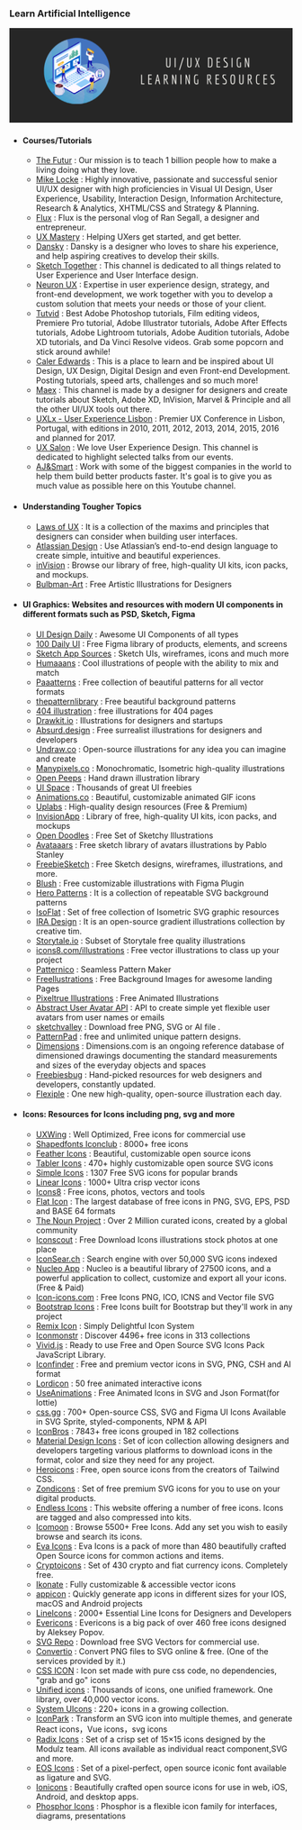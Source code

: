 ### Learn Artificial Intelligence

<div style="text-align:center">
    <img src="../assets/ui-ux.png" />
</div>

- #### Courses/Tutorials
  - [The Futur](https://www.youtube.com/user/TheSkoolRocks/videos) : Our mission is to teach 1 billion people how to make a living doing what they love.
  - [Mike Locke](https://www.youtube.com/user/mlwebco/videos) : Highly innovative, passionate and successful senior UI/UX designer with high proficiencies in Visual UI Design, User Experience, Usability, Interaction Design, Information Architecture, Research & Analytics, XHTML/CSS and Strategy & Planning.
  - [Flux](https://www.youtube.com/channel/UCN7dywl5wDxTu1RM3eJ_h9Q/videos) : Flux is the personal vlog of Ran Segall, a designer and entrepreneur.
  - [UX Mastery](https://www.youtube.com/user/uxmastery/videos) : Helping UXers get started, and get better. 
  - [Dansky](https://www.youtube.com/user/ForeverDansky/videos) : Dansky is a designer who loves to share his experience, and help aspiring creatives to develop their skills.
  - [Sketch Together](https://www.youtube.com/channel/UCZHkx_OyRXHb1D3XTqOidRw/videos) : This channel is dedicated to all things related to User Experience and User Interface design.
  - [Neuron UX](https://www.youtube.com/channel/UCHy67xvpFURfYodnzKRU3fA/videos) : Expertise in user experience design, strategy, and front-end development, we work together with you to develop a custom solution that meets your needs or those of your client.
  - [Tutvid](https://www.youtube.com/c/tutvid/videos) : Best Adobe Photoshop tutorials, Film editing videos, Premiere Pro tutorial, Adobe Illustrator tutorials, Adobe After Effects tutorials, Adobe Lightroom tutorials, Adobe Audition tutorials, Adobe XD tutorials, and Da Vinci Resolve videos. Grab some popcorn and stick around awhile!
  - [Caler Edwards](https://www.youtube.com/user/CalerEdwards/videos) :  This is a place to learn and be inspired about UI Design, UX Design, Digital Design and even Front-end Development. Posting tutorials, speed arts, challenges and so much more!
  - [Maex](https://www.youtube.com/c/SketchappTV/videos) : This channel is made by a designer for designers and create tutorials about Sketch, Adobe XD, InVision, Marvel & Principle and all the other UI/UX tools out there.
  - [UXLx - User Experience Lisbon](https://www.youtube.com/channel/UCvoEJgCYu1e6kvUvx7lN7kw) : Premier UX Conference in Lisbon, Portugal, with editions in 2010, 2011, 2012, 2013, 2014, 2015, 2016 and planned for 2017.
  - [UX Salon](https://www.youtube.com/c/UXSalon/videos) : We love User Experience Design. This channel is dedicated to highlight selected talks from our events.
  - [AJ&Smart](https://www.youtube.com/c/AJSmart/videos) : Work with some of the biggest companies in the world to help them build better products faster.  It's goal is to give you as much value as possible here on this Youtube channel.

- #### Understanding Tougher Topics  
  - [Laws of UX](https://lawsofux.com/) : It is a collection of the maxims and principles that designers can consider when building user interfaces.
  - [Atlassian Design](https://atlassian.design/) : Use Atlassian’s end-to-end design language to create simple, intuitive and beautiful experiences.
  - [inVision](https://www.invisionapp.com/inside-design/design-resources/) : Browse our library of free, high-quality UI kits, icon packs, and mockups.
  - [Bulbman-Art](https://bulbman.art/) : Free Artistic Illustrations for Designers

- #### UI Graphics: Websites and resources with modern UI components in different formats such as PSD, Sketch, Figma
  - [UI Design Daily](https://uidesigndaily.com/) :  Awesome UI Components of all types 
  - [100 Daily UI](https://100dailyui.webflow.io/) : Free Figma library of products, elements, and screens
  - [Sketch App Sources](https://www.sketchappsources.com/) : Sketch UIs, wireframes, icons and much more     
  - [Humaaans](https://www.humaaans.com/) :  Cool illustrations of people with the ability to mix and match
  - [Paaatterns](https://products.ls.graphics/paaatterns/) : Free collection of beautiful patterns for all vector formats
  - [thepatternlibrary](http://thepatternlibrary.com/) : Free beautiful background patterns              
  - [404 illustration](https://error404.fun/) : free illustrations for 404  pages                        
  - [Drawkit.io](https://www.drawkit.io/) : Illustrations for designers and startups                     
  - [Absurd.design](https://absurd.design/) : Free surrealist illustrations for designers and developers 
  - [Undraw.co](https://undraw.co/) : Open-source illustrations for any idea you can imagine and create  
  - [Manypixels.co](https://www.manypixels.co/gallery/) : Monochromatic, Isometric high-quality illustrations
  - [Open Peeps](https://www.openpeeps.com/) : Hand drawn illustration library                            
  - [UI Space](https://uispace.net/) : Thousands of great UI freebies                                     
  - [Animations.co](http://animaticons.co/) : Beautiful, customizable animated GIF icons                   
  - [Uplabs](https://www.uplabs.com/) : High-quality design resources (Free & Premium)                     
  - [InvisionApp](https://www.invisionapp.com/inside-design/design-resources/) : Library of free, high-quality UI kits, icon packs, and mockups     
  - [Open Doodles](https://www.opendoodles.com/) : Free Set of Sketchy Illustrations                    
  - [Avataaars](https://avataaars.com/) : Free sketch library of avatars illustrations by Pablo Stanley   
  - [FreebieSketch](http://freebiesketch.com/) : Free Sketch designs, wireframes, illustrations, and more.
  - [Blush](https://blush.design/) : Free customizable illustrations with Figma Plugin                  
  - [Hero Patterns](http://www.heropatterns.com/) : It is a collection of repeatable SVG background patterns   
  - [IsoFlat](https://isoflat.com/) : Set of free collection of Isometric SVG graphic resources               
  - [IRA Design](https://iradesign.io/) : It is an open-source gradient illustrations collection by creative tim.
  - [Storytale.io](https://storytale.io/freebies/) : Subset of Storytale free quality illustrations 
  - [icons8.com/illustrations](https://icons8.com/illustrations) : Free vector illustrations to class up your project 
  - [Patternico](https://patternico.com) : Seamless Pattern Maker 
  - [Freellustrations](https://freellustrations.com/) : Free Background Images for awesome landing Pages 
  - [Pixeltrue Illustrations](https://www.pixeltrue.com/illustrations) : Free Animated Illustrations 
  - [Abstract User Avatar API](https://www.abstractapi.com/user-avatar-api) : API to create simple yet flexible user avatars from user names or emails 
  - [sketchvalley](https://sketchvalley.com/) : Download free PNG, SVG or AI file . 
  - [PatternPad](https://patternpad.com/) : free and unlimited unique pattern designs. 
  - [Dimensions](https://www.dimensions.com/) : Dimensions.com is an ongoing reference database of dimensioned drawings documenting the standard measurements and sizes of the everyday objects and spaces
  - [Freebiesbug](https://freebiesbug.com/) : Hand-picked resources for web designers and developers, constantly updated.
  - [Flexiple](https://2.flexiple.com/scale/all-illustrations) : One new high-quality, open-source illustration each day. 

- #### Icons: Resources for Icons including png, svg and more

  - [UXWing](https://uxwing.com/) : Well Optimized, Free icons for commercial use 
  - [Shapedfonts Iconclub](https://shapedfonts.com/iconclub/) : 8000+ free icons 
  - [Feather Icons](https://feathericons.com/) : Beautiful, customizable open source icons 
  - [Tabler Icons](https://tablericons.com/) : 470+ highly customizable open source SVG icons 
  - [Simple Icons](https://simpleicons.org/) : 1307 Free SVG icons for popular brands 
  - [Linear Icons](https://linearicons.com/free) : 1000+ Ultra crisp vector icons 
  - [Icons8](https://icons8.com/) : Free icons, photos, vectors and tools 
  - [Flat Icon](https://www.flaticon.com/) : The largest database of free icons in PNG, SVG, EPS, PSD and BASE 64 formats  
  - [The Noun Project](https://thenounproject.com/) : Over 2 Million curated icons, created by a global community 
  - [Iconscout](https://iconscout.com/) : Free Download Icons illustrations stock photos at one place  
  - [IconSear.ch](https://iconsear.ch/search.html) : Search engine with over 50,000 SVG icons indexed 
  - [Nucleo App](https://nucleoapp.com/) : Nucleo is a beautiful library of 27500 icons, and a powerful application to collect, customize and export all your icons. (Free & Paid) 
  - [Icon-icons.com](https://icon-icons.com/) : Free Icons PNG, ICO, ICNS and Vector file SVG 
  - [Bootstrap Icons](https://icons.getbootstrap.com/) : Free Icons built for Bootstrap but they'll work in any project  
  - [Remix Icon](https://remixicon.com/) : Simply Delightful Icon System 
  - [Iconmonstr](https://iconmonstr.com/) : Discover 4496+ free icons in 313 collections 
  - [Vivid.js](https://webkul.github.io/vivid/) : Ready to use Free and Open Source SVG Icons Pack JavaScript Library. 
  - [Iconfinder](https://www.iconfinder.com/) : Free and premium vector icons in SVG, PNG, CSH and AI format  
  - [Lordicon](https://lordicon.com/free-icons) : 50 free animated interactive icons 
  - [UseAnimations](https://useanimations.com/) : Free Animated Icons in SVG and Json Format(for lottie)  
  - [css.gg](https://css.gg/) : 700+ Open-source CSS, SVG and Figma UI Icons Available in SVG Sprite, styled-components, NPM & API 
  - [IconBros](https://www.iconbros.com) : 7843+ free icons grouped in 182 collections 
  - [Material Design Icons](https://materialdesignicons.com/) : Set of icon collection allowing designers and developers targeting various platforms to download icons in the format, color and size they need for any project. 
  - [Heroicons](https://heroicons.dev/) : Free, open source icons from the creators of Tailwind CSS. 
  - [Zondicons](https://www.zondicons.com/icons.html) : Set of free premium SVG icons for you to use on your digital products. 
  - [Endless Icons](http://endlessicons.com/) : This website offering a number of free icons. Icons are tagged and also compressed into kits. 
  - [Icomoon](https://icomoon.io/app/) : Browse 5500+ Free Icons. Add any set you wish to easily browse and search its icons. 
  - [Eva Icons](https://akveo.github.io/eva-icons/#/) : Eva Icons is a pack of more than 480 beautifully crafted Open Source icons for common actions and items.
  - [Cryptoicons](http://cryptoicons.co/) : Set of 430 crypto and fiat currency icons. Completely free. 
  - [Ikonate](https://ikonate.com/) : Fully customizable & accessible vector icons 
  - [appicon](https://appicon.co/) : Quickly generate app icons in different sizes for your IOS, macOS and Android projects
  - [LineIcons](https://lineicons.com) : 2000+ Essential Line Icons for Designers and Developers 
  - [Evericons](https://www.figma.com/resources/assets/evericons-for-figma/) : Evericons is a big pack of over 460 free icons designed by Aleksey Popov. 
  - [SVG Repo](https://www.svgrepo.com/) : Download free SVG Vectors for commercial use. 
  - [Convertio](https://convertio.co/png-svg/) : Convert PNG files to SVG online & free. (One of the services provided by it.) 
  - [CSS ICON](https://cssicon.space/) : Icon set made with pure css code, no dependencies, "grab and go" icons 
  - [Unified icons](https://iconify.design/) : Thousands of icons, one unified framework. One library, over 40,000 vector icons. 
  - [System UIcons](https://systemuicons.com/) : 220+ icons in a growing collection. 
  - [IconPark](https://github.com/bytedance/IconPark) : Transform an SVG icon into multiple themes, and generate React icons，Vue icons，svg icons 
  - [Radix Icons](https://icons.modulz.app/) : Set of a crisp set of 15×15 icons designed by the Modulz team. All icons available as individual react component,SVG and more. 
  - [EOS Icons](https://icons.eosdesignsystem.com/) : Set of a pixel-perfect, open source iconic font available as ligature and SVG. 
  - [Ionicons](https://ionicons.com) : Beautifully crafted open source icons for use in web, iOS, Android, and desktop apps. 
  - [Phosphor Icons](https://phosphoricons.com) : Phosphor is a flexible icon family for interfaces, diagrams, presentations

